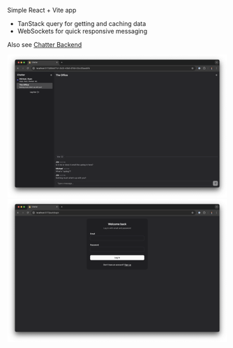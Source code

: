 Simple React + Vite app

- TanStack query for getting and caching data
- WebSockets for quick responsive messaging

Also see [Chatter Backend](https://github.com/joshuackeller/chatter-backend)

<img src="./public/chat.png">
<img src="./public/login.png">
